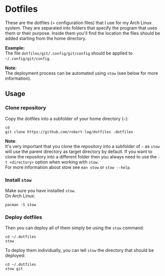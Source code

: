 # Dotfiles

These are the dotfiles (= configuration files) that I use for my Arch Linux
system. They are separated into folders that specify the program that uses them
or their purpose. Inside them you'll find the location the files should be added
starting from the home directory.

**Example:**  
The file `dotfiles/git/.config/git/config` should be applied to
`~/.config/git/config`.

**Note:**  
The deployment process can be automated using `stow` (see below for more
information).

## Usage

### Clone repository
Copy the dotfiles into a subfolder of your home directory (`~`):

```
cd
git clone https://github.com/robert-lag/dotfiles .dotfiles
```

**Note**:  
It's very important that you clone the repository into a subfolder of `~` as
`stow` will use the parent directory as target directory by default. If you want
to clone the repository into a different folder then you always need to use the
`-t <directory>` option when working with `stow`.  
For more information about stow see `man stow` or `stow --help`.

### Install `stow`
Make sure you have installed `stow`.  
On Arch Linux:

```
pacman -S stow
```

### Deploy dotfiles
Then you can deploy all of them simply be using the `stow` command:

```
cd ~/.dotfiles
stow
```

To deploy them individually, you can tell `stow` the directory that should be
deployed:

```
cd ~/.dotfiles
stow git
```
